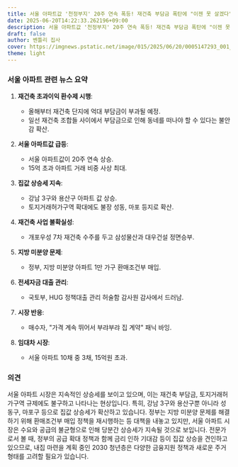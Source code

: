 ```yaml
---
title: 서울 아파트값 '천정부지' 20주 연속 폭등! 재건축 부담금 폭탄에 "이젠 못 살겠다" 패닉 바잉 본격화! 대체 무슨 일이?
date: 2025-06-20T14:22:33.262196+09:00
description: 서울 아파트값 '천정부지' 20주 연속 폭등! 재건축 부담금 폭탄에 "이젠 못 살겠다" 패닉 바잉 본격화! 대체 무슨 일이?
draft: false
author: 벤틀리 집사
cover: https://imgnews.pstatic.net/image/015/2025/06/20/0005147293_001_20250620141613926.jpg
theme: light
---
```


### 서울 아파트 관련 뉴스 요약

1. **재건축 초과이익 환수제 시행**: 
   - 올해부터 재건축 단지에 억대 부담금이 부과될 예정. 
   - 일선 재건축 조합들 사이에서 부담금으로 인해 동네를 떠나야 할 수 있다는 불안감 확산.

2. **서울 아파트값 급등**: 
   - 서울 아파트값이 20주 연속 상승. 
   - 15억 초과 아파트 거래 비중 사상 최대.

3. **집값 상승세 지속**: 
   - 강남 3구와 용산구 아파트 값 상승. 
   - 토지거래허가구역 확대에도 불장 성동, 마포 등지로 확산.

4. **재건축 사업 불확실성**: 
   - 개포우성 7차 재건축 수주를 두고 삼성물산과 대우건설 정면승부.

5. **지방 미분양 문제**: 
   - 정부, 지방 미분양 아파트 1만 가구 환매조건부 매입.

6. **전세자금 대출 관리**: 
   - 국토부, HUG 정책대출 관리 허술함 감사원 감사에서 드러남.

7. **시장 반응**: 
   - 매수자, "가격 계속 뛰어서 부랴부랴 집 계약" 패닉 바잉.

8. **임대차 시장**: 
   - 서울 아파트 10채 중 3채, 15억원 초과.

### 의견

서울 아파트 시장은 지속적인 상승세를 보이고 있으며, 이는 재건축 부담금, 토지거래허가구역 규제에도 불구하고 나타나는 현상입니다. 특히, 강남 3구와 용산구뿐 아니라 성동구, 마포구 등으로 집값 상승세가 확산하고 있습니다. 정부는 지방 미분양 문제를 해결하기 위해 환매조건부 매입 정책을 재시행하는 등 대책을 내놓고 있지만, 서울 아파트 시장은 수요와 공급의 불균형으로 인해 당분간 상승세가 지속될 것으로 보입니다. 전문가로서 볼 때, 정부의 공급 확대 정책과 함께 금리 인하 기대감 등이 집값 상승을 견인하고 있으므로, 내집 마련을 계획 중인 2030 청년층은 다양한 금융지원 정책과 새로운 주거 형태를 고려할 필요가 있습니다.